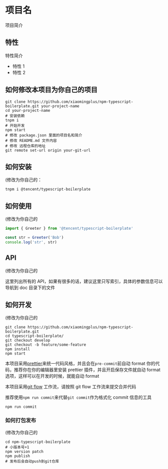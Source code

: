 # 项目名

项目简介

## 特性

特性简介

- 特性 1
- 特性 2

## 如何修改本项目为你自己的项目

```shell
git clone https://github.com/xiaomingplus/npm-typescript-boilerplate.git your-project-name
cd your-project-name
# 安装依赖
tnpm i
# 开始开发
npm start
# 修改 package.json 里面的项目名和简介
# 修改 README.md 文件内容
# 修改 远程仓库的地址
git remote set-url origin your-git-url
```

## 如何安装

(修改为你自己的：

```shell
tnpm i @tencent/typescript-boilerplate
```

## 如何使用

(修改为你自己的

```typescript
import { Greeter } from '@tencent/typescript-boilerplate'

const str = Greeter('Bob')
console.log('str', str)
```

## API

(修改为你自己的

这里列出所有的 API，如果有很多的话，建议这里只写索引，具体的参数信息可以导航到 doc 目录下的文件

## 如何开发

(修改为你自己的

```shell
git clone https://github.com/xiaomingplus/npm-typescript-boilerplate.git
cd typescript-boilerplate/
git checkout develop
git checkout -b feature/some-feature
npm install
npm start
```

本项目采用[prettier](https://prettier.io/)来统一代码风格，并且会在`pre-commit`前自动 format 你的代码，推荐你在你的编辑器里安装 prettier 插件，并且开启保存文件就自动 format 选项，这样可以在开发的时候，就能自动 format

本项目采用[git flow](https://www.atlassian.com/git/tutorials/comparing-workflows/gitflow-workflow) 工作流，请按照 git flow 工作流来提交合并代码

推荐使用`npm run commit`来代替`git commit`作为格式化 commit 信息的工具

```shell
npm run commit
```

### 如何打包发布

(修改为你自己的

```shell
cd npm-typescript-boilerplate
# 小版本号+1
npm version patch
npm publish
# 发布后会自动push到git仓库
```
